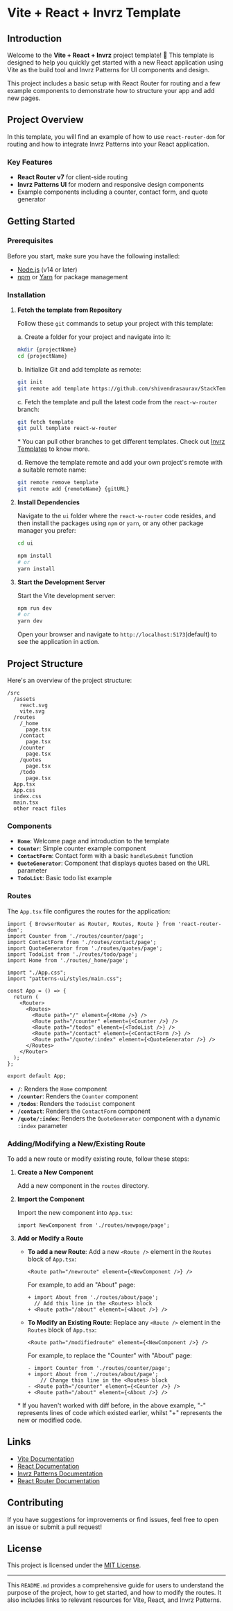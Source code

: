 # Vite + React + Invrz Template

## Introduction

Welcome to the **Vite + React + Invrz** project template! 🎉 This template is designed to help you quickly get started with a new React application using Vite as the build tool and Invrz Patterns for UI components and design.

This project includes a basic setup with React Router for routing and a few example components to demonstrate how to structure your app and add new pages.

## Project Overview

In this template, you will find an example of how to use `react-router-dom` for routing and how to integrate Invrz Patterns into your React application.

### Key Features

- **React Router v7** for client-side routing
- **Invrz Patterns UI** for modern and responsive design components
- Example components including a counter, contact form, and quote generator

## Getting Started

### Prerequisites

Before you start, make sure you have the following installed:

- [Node.js](https://nodejs.org/) (v14 or later)
- [npm](https://www.npmjs.com/) or [Yarn](https://yarnpkg.com/) for package management

### Installation

1. **Fetch the template from Repository**

   Follow these `git` commands to setup your project with this template:

   a. Create a folder for your project and navigate into it:
   ```bash
   mkdir {projectName}
   cd {projectName}
   ```

   b. Initialize Git and add template as remote: 
   ```bash
   git init
   git remote add template https://github.com/shivendrasaurav/StackTemplates.git
   ```

   c. Fetch the template and pull the latest code from the `react-w-router` branch:
   ```bash
   git fetch template
   git pull template react-w-router
   ```

   \* You can pull other branches to get different templates. Check out [Invrz Templates](https://github.com/) to know more.

   d. Remove the template remote and add your own project's remote with a suitable remote name:
   ```bash
   git remote remove template
   git remote add {remoteName} {gitURL}
   ```


2. **Install Dependencies**

   Navigate to the `ui` folder where the `react-w-router` code resides, and then install the packages using `npm` or `yarn`, or any other package manager you prefer:

   ```bash
   cd ui

   npm install
   # or
   yarn install
   ```

3. **Start the Development Server**

   Start the Vite development server:

   ```bash
   npm run dev
   # or
   yarn dev
   ```

   Open your browser and navigate to `http://localhost:5173`(default) to see the application in action.

## Project Structure

Here's an overview of the project structure:

```
/src
  /assets
    react.svg
    vite.svg
  /routes
    /_home
      page.tsx
    /contact
      page.tsx
    /counter
      page.tsx
    /quotes
      page.tsx
    /todo
      page.tsx
  App.tsx
  App.css
  index.css
  main.tsx
  other react files
```

### Components

- **`Home`**: Welcome page and introduction to the template
- **`Counter`**: Simple counter example component
- **`ContactForm`**: Contact form with a basic `handleSubmit` function
- **`QuoteGenerator`**: Component that displays quotes based on the URL parameter
- **`TodoList`**: Basic todo list example

### Routes

The `App.tsx` file configures the routes for the application:

```tsx
import { BrowserRouter as Router, Routes, Route } from 'react-router-dom';
import Counter from './routes/counter/page';
import ContactForm from './routes/contact/page';
import QuoteGenerator from './routes/quotes/page';
import TodoList from './routes/todo/page';
import Home from './routes/_home/page';

import "./App.css";
import "patterns-ui/styles/main.css";

const App = () => {
  return (
    <Router>
      <Routes>
        <Route path="/" element={<Home />} />
        <Route path="/counter" element={<Counter />} />
        <Route path="/todos" element={<TodoList />} />
        <Route path="/contact" element={<ContactForm />} />
        <Route path="/quote/:index" element={<QuoteGenerator />} />
      </Routes>
    </Router>
  );
};

export default App;
```

- **`/`**: Renders the `Home` component
- **`/counter`**: Renders the `Counter` component
- **`/todos`**: Renders the `TodoList` component
- **`/contact`**: Renders the `ContactForm` component
- **`/quote/:index`**: Renders the `QuoteGenerator` component with a dynamic `:index` parameter

### Adding/Modifying a New/Existing Route

To add a new route or modify existing route, follow these steps:

1. **Create a New Component**

   Add a new component in the `routes` directory.

2. **Import the Component**

   Import the new component into `App.tsx`:

   ```tsx
   import NewComponent from './routes/newpage/page';
   ```

3. **Add or Modify a Route**

   * **To add a new Route**: Add a new `<Route />` element in the `Routes` block of `App.tsx`:

        ```tsx
        <Route path="/newroute" element={<NewComponent />} />
        ```

        For example, to add an "About" page:

        ```tsx
        + import About from './routes/about/page';
          // Add this line in the <Routes> block
        + <Route path="/about" element={<About />} />
        ```

    * **To Modify an Existing Route**: Replace any `<Route />` element in the `Routes` block of `App.tsx`:

        ```tsx
        <Route path="/modifiedroute" element={<NewComponent />} />
        ```

        For example, to replace the "Counter" with "About" page:

        ```tsx
        - import Counter from './routes/counter/page';
        + import About from './routes/about/page';
            // Change this line in the <Routes> block
        - <Route path="/counter" element={<Counter />} />
        + <Route path="/about" element={<About />} />
        ```
        
   \* If you haven't worked with diff before, in the above example, "-" represents lines of code which existed earlier, whilst "+" represents the new or modified code.

## Links

- [Vite Documentation](https://vitejs.dev/)
- [React Documentation](https://react.dev/)
- [Invrz Patterns Documentation](https://patterns.invrz.com/)
- [React Router Documentation](https://reactrouter.com/)

## Contributing

If you have suggestions for improvements or find issues, feel free to open an issue or submit a pull request!

## License

This project is licensed under the [MIT License](LICENSE).

---

This `README.md` provides a comprehensive guide for users to understand the purpose of the project, how to get started, and how to modify the routes. It also includes links to relevant resources for Vite, React, and Invrz Patterns.